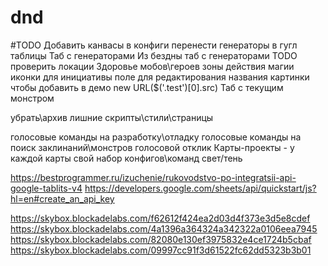 # dnd

#TODO
Добавить канвасы в конфиги
перенести генераторы в гугл таблицы
Таб с генераторами Из бездны
таб с генераторами TODO проверить локации
Здоровье мобов\героев
зоны действия магии
иконки для инициативы
поле для редактирования названия картинки чтобы добавить в демо new URL($('.test')[0].src)
Таб с текущим монстром

убрать\архив лишние скрипты\стили\страницы

голосовые команды на разработку\отладку
голосовые команды на поиск заклинаний\монстров
голосовой отклик
Карты-проекты - у каждой карты свой набор конфигов\команд
свет/тень

https://bestprogrammer.ru/izuchenie/rukovodstvo-po-integratsii-api-google-tablits-v4
https://developers.google.com/sheets/api/quickstart/js?hl=en#create_an_api_key
<?php

$url = "https://dnd.su/request/live_search/bestiary/classic/";

$curl = curl_init($url);
curl_setopt($curl, CURLOPT_URL, $url);
curl_setopt($curl, CURLOPT_POST, true);
curl_setopt($curl, CURLOPT_RETURNTRANSFER, true);

$headers = array(
   "Content-Type: text/plain;charset=UTF-8",
);
curl_setopt($curl, CURLOPT_HTTPHEADER, $headers);

$data = '{"search":"uj,kby"}';

curl_setopt($curl, CURLOPT_POSTFIELDS, $data);

//for debug only!
curl_setopt($curl, CURLOPT_SSL_VERIFYHOST, false);
curl_setopt($curl, CURLOPT_SSL_VERIFYPEER, false);

$resp = curl_exec($curl);
curl_close($curl);
var_dump($resp);

?>

https://skybox.blockadelabs.com/f62612f424ea2d03d4f373e3d5e8cdef
https://skybox.blockadelabs.com/4a1396a364324a342322a0106eea7945
https://skybox.blockadelabs.com/82080e130ef3975832e4ce1724b5cbaf
https://skybox.blockadelabs.com/09997cc91f3d61522fc62dd5323b3b01




